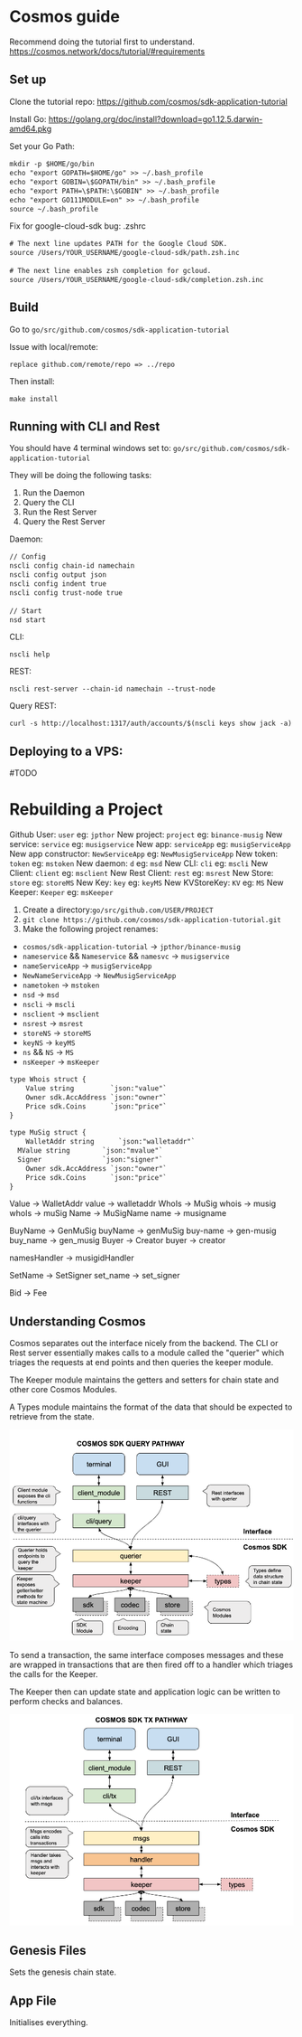 # Cosmos guide

Recommend doing the tutorial first to understand.
https://cosmos.network/docs/tutorial/#requirements


## Set up

Clone the tutorial repo:
https://github.com/cosmos/sdk-application-tutorial


Install Go:
https://golang.org/doc/install?download=go1.12.5.darwin-amd64.pkg

Set your Go Path:
```
mkdir -p $HOME/go/bin
echo "export GOPATH=$HOME/go" >> ~/.bash_profile
echo "export GOBIN=\$GOPATH/bin" >> ~/.bash_profile
echo "export PATH=\$PATH:\$GOBIN" >> ~/.bash_profile
echo "export GO111MODULE=on" >> ~/.bash_profile
source ~/.bash_profile
```

Fix for google-cloud-sdk bug:
.zshrc
```
# The next line updates PATH for the Google Cloud SDK.
source /Users/YOUR_USERNAME/google-cloud-sdk/path.zsh.inc

# The next line enables zsh completion for gcloud.
source /Users/YOUR_USERNAME/google-cloud-sdk/completion.zsh.inc
```

## Build

Go to `go/src/github.com/cosmos/sdk-application-tutorial`

Issue with local/remote:
```
replace github.com/remote/repo => ../repo
```

Then install:
```
make install
```

## Running with CLI and Rest

You should have 4 terminal windows set to: `go/src/github.com/cosmos/sdk-application-tutorial`

They will be doing the following tasks:
1. Run the Daemon
2. Query the CLI
3. Run the Rest Server
4. Query the Rest Server

Daemon:
```
// Config
nscli config chain-id namechain
nscli config output json
nscli config indent true
nscli config trust-node true

// Start
nsd start
```

CLI:
```
nscli help
```

REST:
```
nscli rest-server --chain-id namechain --trust-node
```

Query REST:
```
curl -s http://localhost:1317/auth/accounts/$(nscli keys show jack -a)
```


## Deploying to a VPS:

#TODO


# Rebuilding a Project

Github User: `user` eg: `jpthor`
New project: `project` eg: `binance-musig`
New service: `service` eg: `musigservice`
New app: `serviceApp` eg: `musigServiceApp`
New app constructor: `NewServiceApp` eg: `NewMusigServiceApp`
New token: `token` eg: `mstoken`
New daemon: `d` eg: `msd`
New CLI: `cli` eg: `mscli`
New Client: `client` eg: `msclient`
New Rest Client: `rest` eg: `msrest`
New Store: `store` eg: `storeMS`
New Key: `key` eg: `keyMS`
New KVStoreKey: `KV` eg: `MS`
New Keeper: `Keeper` eg: `msKeeper`



1) Create a directory:`go/src/github.com/USER/PROJECT`
2) `git clone https://github.com/cosmos/sdk-application-tutorial.git`
3) Make the following project renames:

- `cosmos/sdk-application-tutorial` -> `jpthor/binance-musig`
- `nameservice` && `Nameservice` && `namesvc` -> `musigservice`
- `nameServiceApp` -> `musigServiceApp`
- `NewNameServiceApp` -> `NewMusigServiceApp`
- `nametoken` -> `mstoken`
- `nsd` -> `msd`
- `nscli` -> `mscli`
- `nsclient` -> `msclient`
- `nsrest` -> `msrest`
- `storeNS` -> `storeMS`
- `keyNS` -> `keyMS`
- `ns` && `NS` -> `MS`
-  `nsKeeper` -> `msKeeper`


```
type Whois struct {
	Value string         `json:"value"`
	Owner sdk.AccAddress `json:"owner"`
	Price sdk.Coins      `json:"price"`
}
```

```
type MuSig struct {
	WalletAddr string      `json:"walletaddr"`
  MValue string        `json:"mvalue"`
  Signer               `json:"signer"`
	Owner sdk.AccAddress `json:"owner"`
	Price sdk.Coins      `json:"price"`
}
```

Value -> WalletAddr
value -> walletaddr
WhoIs -> MuSig
whois -> musig
whoIs -> muSig
Name -> MuSigName
name -> musigname

BuyName -> GenMuSig
buyName -> genMuSig
buy-name -> gen-musig
buy_name -> gen_musig
Buyer -> Creator
buyer -> creator

namesHandler -> musigidHandler

SetName -> SetSigner
set_name -> set_signer

Bid -> Fee







## Understanding Cosmos

Cosmos separates out the interface nicely from the backend. The CLI or Rest server essentially makes calls to a module called the "querier" which triages the requests at end points and then queries the keeper module.

The Keeper module maintains the getters and setters for chain state and other core Cosmos Modules.

A Types module maintains the format of the data that should be expected to retrieve from the state.


![Cosmos Query Pathway](https://github.com/jpthor/blockchain/blob/master/images/cosmos-query-pathway.png)


To send a transaction, the same interface composes messages and these are wrapped in transactions that are then fired off to a handler which triages the calls for the Keeper.

The Keeper then can update state and application logic can be written to perform checks and balances.


![Cosmos Tx Pathway](https://github.com/jpthor/blockchain/blob/master/images/cosmos-tx-pathway.png)

## Genesis Files

Sets the genesis chain state.

## App File

Initialises everything.
